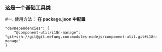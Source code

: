 ### 这是一个基础工具类

#一. 使用方法：
**在 package.json 中配置**
```
"devDependencies": {
    "@component-util/i18n-manage": "git+ssh://git@git.eefung.com:modules-nodejs/component-util.git#i18n-manage"
}
```